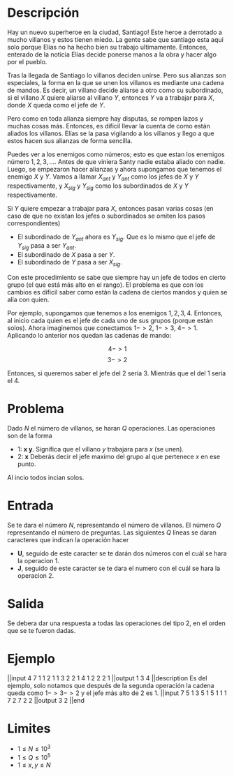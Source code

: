 # Descripción

Hay un nuevo superheroe en la ciudad, Santiago! Este heroe a derrotado a mucho villanos y estos tienen miedo. La gente sabe que santiago esta aquí solo porque Elías no ha hecho bien su trabajo ultimamente. Entonces, enterado de la noticia Elías decide ponerse manos a la obra y hacer algo por el pueblo.

Tras la llegada de Santiago lo villanos deciden unirse. Pero sus alianzas son especiales, la forma en la que se unen los villanos es mediante una cadena de mandos. Es decir, un villano decide aliarse a otro como su subordinado, si el villano $X$ quiere aliarse al villano $Y$, entonces $Y$ va a trabajar para $X$, donde $X$ queda como el jefe de $Y$.

Pero como en toda alianza siempre hay disputas, se rompen lazos y muchas cosas más. Entonces, es dificil llevar la cuenta de como están aliados los villanos. Elías se la pasa vigilando a los villanos y llego a que estos hacen sus alianzas de forma sencilla.

Puedes ver a los enemigos como números; esto es que estan los enemigos número $1, 2, 3,...$. Antes de que viniera Santy nadie estaba aliado con nadie. Luego, se empezaron hacer alianzas y ahora supongamos que tenemos el enemigo $X$ y $Y$. Vamos a llamar $X_{ant}$ y $Y_{ant}$ como los jefes de $X$ y $Y$ respectivamente, y $X_{sig}$ y $Y_{sig}$ como los subordinados de $X$ y $Y$ respectivamente.

Si $Y$ quiere empezar a trabajar para $X$, entonces pasan varias cosas (en caso de que no existan los jefes o subordinados se omiten los pasos correspondientes)

- El subordinado de $Y_{ant}$ ahora es $Y_{sig}$. Que es lo mismo que el jefe de $Y_{sig}$ pasa a ser $Y_{ant}$.
- El subordinado de $X$ pasa a ser $Y$.
- El subordinado de $Y$ pasa a ser $X_{sig}$.

Con este procedimiento se sabe que siempre hay un jefe de todos en cierto grupo (el que está más alto en el rango). El problema es que con los cambios es dificil saber como están la cadena de ciertos mandos y quien se alía con quien.

Por ejemplo, supongamos que tenemos a los enemigos $1, 2, 3, 4$. Entonces, al inicio cada quien es el jefe de cada uno de sus grupos (porque están solos). Ahora imaginemos que conectamos $1 -> 2$, $1 -> 3$, $4-> 1$. Aplicando lo anterior nos quedan las cadenas de mando:

$$4 -> 1$$
$$3 -> 2$$

Entonces, si queremos saber el jefe del $2$ sería $3$. Mientrás que el del $1$ sería el $4$.

# Problema

Dado $N$ el número de villanos, se haran $Q$ operaciones. Las operaciones son de la forma

- 1: **x y**. Significa que el villano $y$ trabajara para $x$ (se unen).
- 2: **x** Deberás decir el jefe maximo del grupo al que pertenece $x$ en ese punto.

Al incio todos incian solos.

# Entrada

Se te dara el número $N$, representando el número de villanos. El número $Q$ representando el número de preguntas. Las siguientes $Q$ líneas se daran caracteres que indican la operación hacer

- **U**, seguido de este caracter se te darán dos números con el cuál se hara la operacion 1.
- **J**, seguido de este caracter se te dara el numero con el cuál se hara la operacion 2.

# Salida

Se debera dar una respuesta a todas las operaciones del tipo 2, en el orden que se te fueron dadas.

# Ejemplo

||input
4 7
1 1 2
1 1 3
2 2
1 4 1
2 2
2 1
||output
1
3
4
||description
Es del ejemplo, solo notamos que después de la segunda operación la cadena queda como $1 -> 3 -> 2$ y el jefe más alto de $2$ es $1$.
||input
7 5
1 3 5
1 5 1
1 1 7
2 7
2 2
||output
3
2
||end

# Limites

- $1 \leq N \leq 10^3$
- $1 \leq Q \leq 10^5$
- $1 \leq x,y \leq N$
